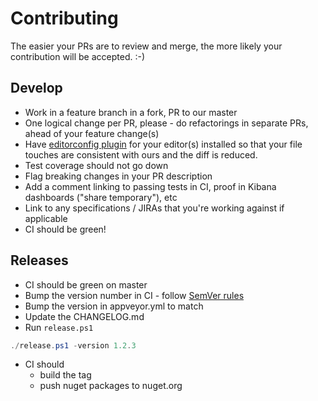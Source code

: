 # Contributing

The easier your PRs are to review and merge, the more likely your contribution will be accepted. :-)

## Develop

* Work in a feature branch in a fork, PR to our master
* One logical change per PR, please - do refactorings in separate PRs, ahead of your feature change(s)
* Have [editorconfig plugin](http://editorconfig.org) for your editor(s) installed so that your file touches are consistent with ours and the diff is reduced.
* Test coverage should not go down
* Flag breaking changes in your PR description
* Add a comment linking to passing tests in CI, proof in Kibana dashboards ("share temporary"), etc
* Link to any specifications / JIRAs that you're working against if applicable
* CI should be green!

## Releases

* CI should be green on master
* Bump the version number in CI - follow [SemVer rules](http://semver.org)
* Bump the version in appveyor.yml to match
* Update the CHANGELOG.md
* Run `release.ps1`
```powershell
./release.ps1 -version 1.2.3
```
* CI should
  * build the tag
  * push nuget packages to nuget.org
